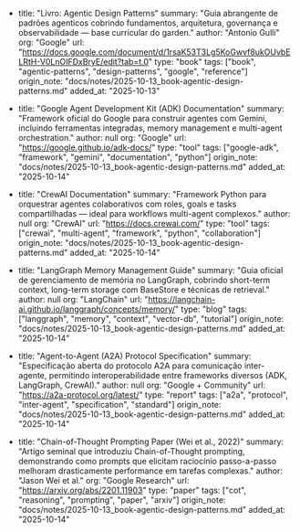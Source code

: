 
- title: "Livro: Agentic Design Patterns"
  summary: "Guia abrangente de padrões agenticos cobrindo fundamentos, arquitetura, governança e observabilidade — base curricular do garden."
  author: "Antonio Gulli"
  org: "Google"
  url: "https://docs.google.com/document/d/1rsaK53T3Lg5KoGwvf8ukOUvbELRtH-V0LnOIFDxBryE/edit?tab=t.0"
  type: "book"
  tags: ["book", "agentic-patterns", "design-patterns", "google", "reference"]
  origin_note: "docs/notes/2025-10-13_book-agentic-design-patterns.md"
  added_at: "2025-10-13"

- title: "Google Agent Development Kit (ADK) Documentation"
  summary: "Framework oficial do Google para construir agentes com Gemini, incluindo ferramentas integradas, memory management e multi-agent orchestration."
  author: null
  org: "Google"
  url: "https://google.github.io/adk-docs/"
  type: "tool"
  tags: ["google-adk", "framework", "gemini", "documentation", "python"]
  origin_note: "docs/notes/2025-10-13_book-agentic-design-patterns.md"
  added_at: "2025-10-14"

- title: "CrewAI Documentation"
  summary: "Framework Python para orquestrar agentes colaborativos com roles, goals e tasks compartilhadas — ideal para workflows multi-agent complexos."
  author: null
  org: "CrewAI"
  url: "https://docs.crewai.com/"
  type: "tool"
  tags: ["crewai", "multi-agent", "framework", "python", "collaboration"]
  origin_note: "docs/notes/2025-10-13_book-agentic-design-patterns.md"
  added_at: "2025-10-14"

- title: "LangGraph Memory Management Guide"
  summary: "Guia oficial de gerenciamento de memória no LangGraph, cobrindo short-term context, long-term storage com BaseStore e técnicas de retrieval."
  author: null
  org: "LangChain"
  url: "https://langchain-ai.github.io/langgraph/concepts/memory/"
  type: "blog"
  tags: ["langgraph", "memory", "context", "vector-db", "tutorial"]
  origin_note: "docs/notes/2025-10-13_book-agentic-design-patterns.md"
  added_at: "2025-10-14"

- title: "Agent-to-Agent (A2A) Protocol Specification"
  summary: "Especificação aberta do protocolo A2A para comunicação inter-agente, permitindo interoperabilidade entre frameworks diversos (ADK, LangGraph, CrewAI)."
  author: null
  org: "Google + Community"
  url: "https://a2a-protocol.org/latest/"
  type: "report"
  tags: ["a2a", "protocol", "inter-agent", "specification", "standard"]
  origin_note: "docs/notes/2025-10-13_book-agentic-design-patterns.md"
  added_at: "2025-10-14"

- title: "Chain-of-Thought Prompting Paper (Wei et al., 2022)"
  summary: "Artigo seminal que introduziu Chain-of-Thought prompting, demonstrando como prompts que elicitam raciocínio passo-a-passo melhoram drasticamente performance em tarefas complexas."
  author: "Jason Wei et al."
  org: "Google Research"
  url: "https://arxiv.org/abs/2201.11903"
  type: "paper"
  tags: ["cot", "reasoning", "prompting", "paper", "arxiv"]
  origin_note: "docs/notes/2025-10-13_book-agentic-design-patterns.md"
  added_at: "2025-10-14"
